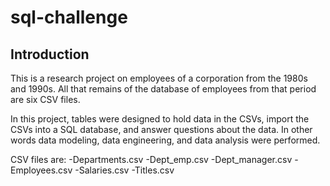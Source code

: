 # sql-challenge
## Introduction
This is a research project on employees of a corporation from the 1980s and 1990s. All that remains of the database of employees from that period are six CSV files.

In this project, tables were designed to hold data in the CSVs, import the CSVs into a SQL database, and answer questions about the data. In other words data modeling, data engineering, and data analysis were performed.

CSV files are:
-Departments.csv
-Dept_emp.csv
-Dept_manager.csv
-Employees.csv
-Salaries.csv
-Titles.csv
